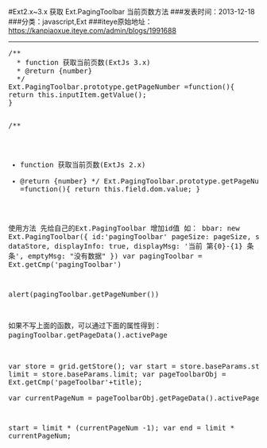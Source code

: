 #Ext2.x~3.x 获取 Ext.PagingToolbar 当前页数方法
###发表时间：2013-12-18
###分类：javascript,Ext
###iteye原始地址：<a href="https://kanpiaoxue.iteye.com/admin/blogs/1991688" target="_blank">https://kanpiaoxue.iteye.com/admin/blogs/1991688</a>

---

<div class="iteye-blog-content-contain"> 
 <pre name="code" class="java">/** 
  * function 获取当前页数(ExtJs 3.x) 
  * @return {number} 
  */ 
Ext.PagingToolbar.prototype.getPageNumber =function(){ 
return this.inputItem.getValue(); 
} 


  /** 
  * function 获取当前页数(ExtJs 2.x) 
  * @return {number} 
  */ 
Ext.PagingToolbar.prototype.getPageNumber =function(){ 
return this.field.dom.value; 
} 


使用方法 
先给自己的Ext.PagingToolbar 增加id值 
如： 
bbar: new Ext.PagingToolbar({ 
    id:'pagingToolbar' 
    pageSize: pageSize, 
    store: dataStore, 
    displayInfo: true, 
    displayMsg: '当前 第{0}-{1} 条 / 共 {2} 条', 
    emptyMsg: "没有数据" 
}) 
var pagingToolbar = Ext.getCmp('pagingToolbar') 

alert(pagingToolbar.getPageNumber()) 

如果不写上面的函数，可以通过下面的属性得到：
<span style="font-size: 1em; line-height: 1.5;">pagingToolbar</span>.getPageData().activePage



var store = grid.getStore();
var start = store.baseParams.start;
var limit = store.baseParams.limit;
var pageToolbarObj = Ext.getCmp('pageToolbar'+title);			
var currentPageNum = pageToolbarObj.getPageData().activePage;

start = limit * (currentPageNum -1);
var end = limit * currentPageNum;</pre> 
 <p style="font-size: 14px;">&nbsp;</p> 
</div>